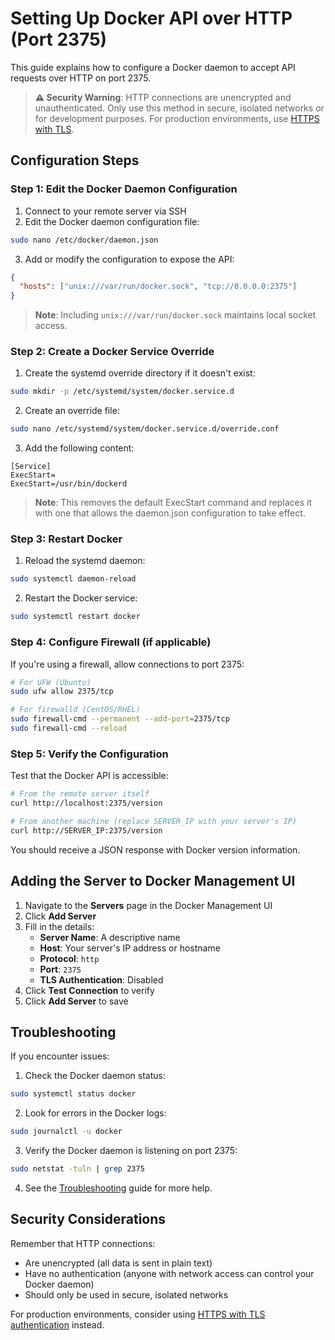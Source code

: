 # Setting Up Docker API over HTTP (Port 2375)

This guide explains how to configure a Docker daemon to accept API requests over HTTP on port 2375.

> **⚠️ Security Warning**: HTTP connections are unencrypted and unauthenticated. Only use this method in secure, isolated networks or for development purposes. For production environments, use [HTTPS with TLS](https-setup.md).

## Configuration Steps

### Step 1: Edit the Docker Daemon Configuration

1. Connect to your remote server via SSH
2. Edit the Docker daemon configuration file:

```bash
sudo nano /etc/docker/daemon.json
```

3. Add or modify the configuration to expose the API:

```json
{
  "hosts": ["unix:///var/run/docker.sock", "tcp://0.0.0.0:2375"]
}
```

> **Note**: Including `unix:///var/run/docker.sock` maintains local socket access.

### Step 2: Create a Docker Service Override

1. Create the systemd override directory if it doesn't exist:

```bash
sudo mkdir -p /etc/systemd/system/docker.service.d
```

2. Create an override file:

```bash
sudo nano /etc/systemd/system/docker.service.d/override.conf
```

3. Add the following content:

```
[Service]
ExecStart=
ExecStart=/usr/bin/dockerd
```

> **Note**: This removes the default ExecStart command and replaces it with one that allows the daemon.json configuration to take effect.

### Step 3: Restart Docker

1. Reload the systemd daemon:

```bash
sudo systemctl daemon-reload
```

2. Restart the Docker service:

```bash
sudo systemctl restart docker
```

### Step 4: Configure Firewall (if applicable)

If you're using a firewall, allow connections to port 2375:

```bash
# For UFW (Ubuntu)
sudo ufw allow 2375/tcp

# For firewalld (CentOS/RHEL)
sudo firewall-cmd --permanent --add-port=2375/tcp
sudo firewall-cmd --reload
```

### Step 5: Verify the Configuration

Test that the Docker API is accessible:

```bash
# From the remote server itself
curl http://localhost:2375/version

# From another machine (replace SERVER_IP with your server's IP)
curl http://SERVER_IP:2375/version
```

You should receive a JSON response with Docker version information.

## Adding the Server to Docker Management UI

1. Navigate to the **Servers** page in the Docker Management UI
2. Click **Add Server**
3. Fill in the details:
   - **Server Name**: A descriptive name
   - **Host**: Your server's IP address or hostname
   - **Protocol**: `http`
   - **Port**: `2375`
   - **TLS Authentication**: Disabled
4. Click **Test Connection** to verify
5. Click **Add Server** to save

## Troubleshooting

If you encounter issues:

1. Check the Docker daemon status:
```bash
sudo systemctl status docker
```

2. Look for errors in the Docker logs:
```bash
sudo journalctl -u docker
```

3. Verify the Docker daemon is listening on port 2375:
```bash
sudo netstat -tuln | grep 2375
```

4. See the [Troubleshooting](troubleshooting.md) guide for more help.

## Security Considerations

Remember that HTTP connections:
- Are unencrypted (all data is sent in plain text)
- Have no authentication (anyone with network access can control your Docker daemon)
- Should only be used in secure, isolated networks

For production environments, consider using [HTTPS with TLS authentication](https-setup.md) instead.
